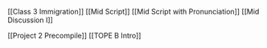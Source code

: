 [[Class 3 Immigration]]
[[Mid Script]]
[[Mid Script with Pronunciation]]
[[Mid Discussion I]]

[[Project 2 Precompile]]
[[TOPE B Intro]]